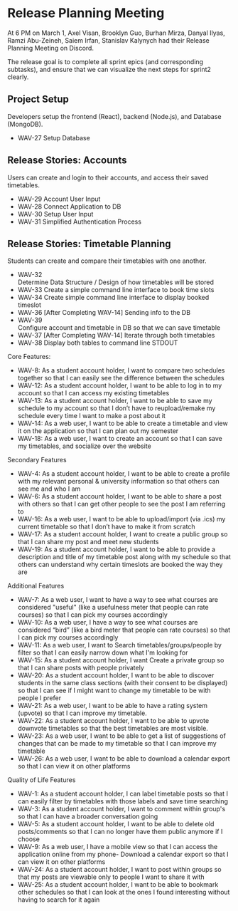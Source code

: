 # Release Planning Meeting

At 6 PM on March 1, Axel Visan, Brooklyn Guo, Burhan Mirza, Danyal Ilyas, Ramzi Abu-Zeineh, Saiem Irfan, Stanislav Kalynych had their Release Planning Meeting on Discord.

The release goal is to complete all sprint epics (and corresponding subtasks), and ensure that we can visualize the next steps for sprint2 clearly.

## Project Setup
Developers setup the frontend (React), backend (Node.js), and Database (MongoDB).
- WAV-27 Setup Database

## Release Stories: Accounts
Users can create and login to their accounts, and access their saved timetables. 
- WAV-29 Account User Input
- WAV-28 Connect Application to DB	
- WAV-30 Setup User Input
- WAV-31 Simplified Authentication Process


## Release Stories: Timetable Planning
Students can create and compare their timetables with one another.
- WAV-32 	
Determine Data Structure / Design of how timetables will be stored
- WAV-33 Create a simple command line interface to book time slots
- WAV-34 Create simple command line interface to display booked timeslot
- WAV-36 [After Completing WAV-14] Sending info to the DB
- WAV-39 	
Configure account and timetable in DB so that we can save timetable
- WAV-37 [After Completing WAV-14] Iterate through both timetables
- WAV-38 Display both tables to command line STDOUT

Core Features:
- WAV-8: As a student account holder, I want to compare two schedules together so that I can easily see the difference between the schedules
- WAV-12: As a student account holder, I want to be able to log in to my account so that I can access my existing timetables
- WAV-13: As a student account holder, I want to be able to save my schedule to my account so that I don’t have to reupload/remake my schedule every time I want to make a post about it
- WAV-14: As a web user, I want to be able to create a timetable and view it on the application so that I can plan out my semester
- WAV-18: As a web user, I want to create an account so that I can save my timetables, and socialize over the website

Secondary Features
- WAV-4: As a student account holder, I want to be able to create a profile with my relevant personal & university information so that others can see me and who I am
- WAV-6: As a student account holder, I want to be able to share a post with others so that I can get other people to see the post I am referring to
- WAV-16: As a web user, I want to be able to upload/import (via .ics) my current timetable so that I don’t have to make it from scratch
- WAV-17: As a student account holder, I want to create a public group so that I can share my post and meet new students
- WAV-19: As a student account holder, I want to be able to provide a description and title of my timetable post along with my schedule so that others can understand why certain timeslots are booked the way they are

Additional Features
- WAV-7: As a web user, I want to have a way to see what courses are considered "useful" (like a usefulness meter that people can rate courses) so that I can pick my courses accordingly
- WAV-10: As a web user, I have a way to see what courses are considered “bird” (like a bird meter that people can rate courses) so that I can pick my courses accordingly
- WAV-11: As a web user, I want to Search timetables/groups/people by filter so that I can easily narrow down what I'm looking for
- WAV-15: As a student account holder, I want Create a private group so that I can share posts with people privately
- WAV-20: As a student account holder, I want to be able to discover students in the same class sections (with their consent to be displayed) so that I can see if I might want to change my timetable to be with people I prefer
- WAV-21: As a web user, I want to be able to have a rating system (upvote) so that I can improve my timetable.
- WAV-22: As a student account holder, I want to be able to upvote downvote timetables so that the best timetables are most visible.
- WAV-23: As a web user, I want to be able to get a list of suggestions of changes that can be made to my timetable so that I can improve my timetable
- WAV-26: As a web user, I want to be able to download a calendar export so that I can view it on other platforms

Quality of Life Features
- WAV-1: As a student account holder, I can label timetable posts so that I can easily filter by timetables with those labels and save time searching
- WAV-3: As a student account holder, I want to comment within group's so that I can have a broader conversation going
- WAV-5: As a student account holder, I want to be able to delete old posts/comments so that I can no longer have them public anymore if I choose
- WAV-9: As a web user, I have a mobile view so that I can access the application online from my phone- Download a calendar export so that I can view it on other platforms
- WAV-24: As a student account holder, I want to post within groups so that my posts are viewable only to people I want to share it with
- WAV-25: As a student account holder, I want to be able to bookmark other schedules so that I can look at the ones I found interesting without having to search for it again



